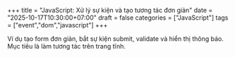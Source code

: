 +++
title = "JavaScript: Xử lý sự kiện và tạo tương tác đơn giản"
date = "2025-10-17T10:30:00+07:00"
draft = false
categories = ["JavaScript"]
tags = ["event","dom","javascript"]
+++

Ví dụ tạo form đơn giản, bắt sự kiện submit, validate và hiển thị thông báo. Mục tiêu là làm tương tác trên trang tĩnh.
